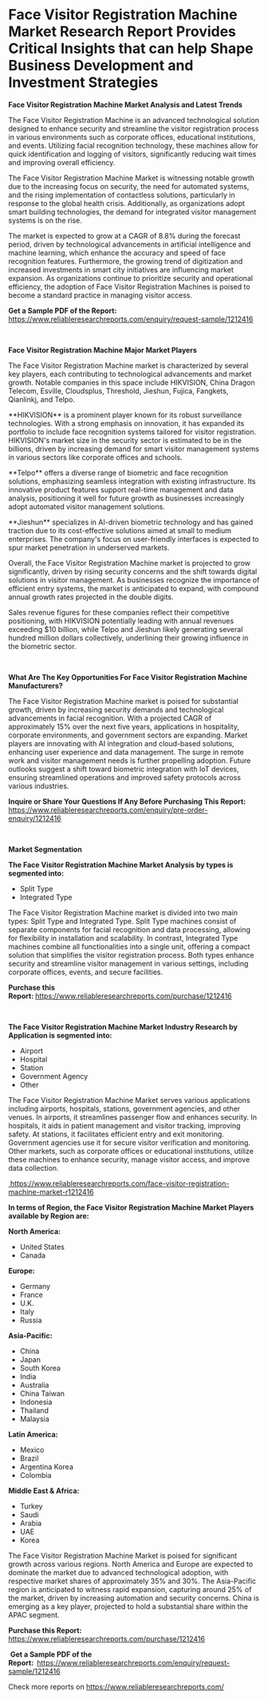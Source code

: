 <p><h1>Face Visitor Registration Machine Market Research Report Provides Critical Insights that can help Shape Business Development and Investment Strategies</h1></p><p><strong>Face Visitor Registration Machine Market Analysis and Latest Trends</strong></p>
<p><p>The Face Visitor Registration Machine is an advanced technological solution designed to enhance security and streamline the visitor registration process in various environments such as corporate offices, educational institutions, and events. Utilizing facial recognition technology, these machines allow for quick identification and logging of visitors, significantly reducing wait times and improving overall efficiency.</p><p>The Face Visitor Registration Machine Market is witnessing notable growth due to the increasing focus on security, the need for automated systems, and the rising implementation of contactless solutions, particularly in response to the global health crisis. Additionally, as organizations adopt smart building technologies, the demand for integrated visitor management systems is on the rise.</p><p>The market is expected to grow at a CAGR of 8.8% during the forecast period, driven by technological advancements in artificial intelligence and machine learning, which enhance the accuracy and speed of face recognition features. Furthermore, the growing trend of digitization and increased investments in smart city initiatives are influencing market expansion. As organizations continue to prioritize security and operational efficiency, the adoption of Face Visitor Registration Machines is poised to become a standard practice in managing visitor access.</p></p>
<p><strong>Get a Sample PDF of the Report:&nbsp;</strong> <a href="https://www.reliableresearchreports.com/enquiry/request-sample/1212416?utm_campaign=2296&utm_medium=2&utm_source=Github&utm_content=ia&utm_term=24032025&utm_id=face-visitor-registration-machine">https://www.reliableresearchreports.com/enquiry/request-sample/1212416</a></p>
<p>&nbsp;</p>
<p><strong>Face Visitor Registration Machine Major Market Players</strong></p>
<p><p>The Face Visitor Registration Machine market is characterized by several key players, each contributing to technological advancements and market growth. Notable companies in this space include HIKVISION, China Dragon Telecom, Esville, Cloudsplus, Threshold, Jieshun, Fujica, Fangkets, Qianlinkj, and Telpo.</p><p>**HIKVISION** is a prominent player known for its robust surveillance technologies. With a strong emphasis on innovation, it has expanded its portfolio to include face recognition systems tailored for visitor registration. HIKVISION's market size in the security sector is estimated to be in the billions, driven by increasing demand for smart visitor management systems in various sectors like corporate offices and schools.</p><p>**Telpo** offers a diverse range of biometric and face recognition solutions, emphasizing seamless integration with existing infrastructure. Its innovative product features support real-time management and data analysis, positioning it well for future growth as businesses increasingly adopt automated visitor management solutions.</p><p>**Jieshun** specializes in AI-driven biometric technology and has gained traction due to its cost-effective solutions aimed at small to medium enterprises. The company's focus on user-friendly interfaces is expected to spur market penetration in underserved markets.</p><p>Overall, the Face Visitor Registration Machine market is projected to grow significantly, driven by rising security concerns and the shift towards digital solutions in visitor management. As businesses recognize the importance of efficient entry systems, the market is anticipated to expand, with compound annual growth rates projected in the double digits.</p><p>Sales revenue figures for these companies reflect their competitive positioning, with HIKVISION potentially leading with annual revenues exceeding $10 billion, while Telpo and Jieshun likely generating several hundred million dollars collectively, underlining their growing influence in the biometric sector.</p></p>
<p>&nbsp;</p>
<p><strong>What Are The Key Opportunities For Face Visitor Registration Machine Manufacturers?</strong></p>
<p><p>The Face Visitor Registration Machine market is poised for substantial growth, driven by increasing security demands and technological advancements in facial recognition. With a projected CAGR of approximately 15% over the next five years, applications in hospitality, corporate environments, and government sectors are expanding. Market players are innovating with AI integration and cloud-based solutions, enhancing user experience and data management. The surge in remote work and visitor management needs is further propelling adoption. Future outlooks suggest a shift toward biometric integration with IoT devices, ensuring streamlined operations and improved safety protocols across various industries.</p></p>
<p><strong>Inquire or Share Your Questions If Any Before Purchasing This Report:</strong> <a href="https://www.reliableresearchreports.com/enquiry/pre-order-enquiry/1212416?utm_campaign=2296&utm_medium=2&utm_source=Github&utm_content=ia&utm_term=24032025&utm_id=face-visitor-registration-machine">https://www.reliableresearchreports.com/enquiry/pre-order-enquiry/1212416</a></p>
<p>&nbsp;</p>
<p><strong>Market Segmentation</strong></p>
<p><strong>The Face Visitor Registration Machine Market Analysis by types is segmented into:</strong></p>
<p><ul><li>Split Type</li><li>Integrated Type</li></ul></p>
<p><p>The Face Visitor Registration Machine market is divided into two main types: Split Type and Integrated Type. Split Type machines consist of separate components for facial recognition and data processing, allowing for flexibility in installation and scalability. In contrast, Integrated Type machines combine all functionalities into a single unit, offering a compact solution that simplifies the visitor registration process. Both types enhance security and streamline visitor management in various settings, including corporate offices, events, and secure facilities.</p></p>
<p><strong>Purchase this Report:&nbsp;</strong><a href="https://www.reliableresearchreports.com/purchase/1212416?utm_campaign=2296&utm_medium=2&utm_source=Github&utm_content=ia&utm_term=24032025&utm_id=face-visitor-registration-machine">https://www.reliableresearchreports.com/purchase/1212416</a></p>
<p>&nbsp;</p>
<p><strong>The Face Visitor Registration Machine Market Industry Research by Application is segmented into:</strong></p>
<p><ul><li>Airport</li><li>Hospital</li><li>Station</li><li>Government Agency</li><li>Other</li></ul></p>
<p><p>The Face Visitor Registration Machine Market serves various applications including airports, hospitals, stations, government agencies, and other venues. In airports, it streamlines passenger flow and enhances security. In hospitals, it aids in patient management and visitor tracking, improving safety. At stations, it facilitates efficient entry and exit monitoring. Government agencies use it for secure visitor verification and monitoring. Other markets, such as corporate offices or educational institutions, utilize these machines to enhance security, manage visitor access, and improve data collection.</p></p>
<p><a href="https://www.reliableresearchreports.com/face-visitor-registration-machine-market-r1212416?utm_campaign=2296&utm_medium=2&utm_source=Github&utm_content=ia&utm_term=24032025&utm_id=face-visitor-registration-machine">&nbsp;https://www.reliableresearchreports.com/face-visitor-registration-machine-market-r1212416</a></p>
<p><strong>In terms of Region, the Face Visitor Registration Machine Market Players available by Region are:</strong></p>
<p>
    <p> <strong> North America: </strong>
        <ul>
            <li>United States</li>
            <li>Canada</li>
        </ul>
        </p> 
    <p> <strong> Europe: </strong>
        <ul>
            <li>Germany</li>
            <li>France</li>
            <li>U.K.</li>
            <li>Italy</li>
            <li>Russia</li>
        </ul>
        </p> 
    <p> <strong> Asia-Pacific: </strong>
        <ul>
            <li>China</li>
            <li>Japan</li>
            <li>South Korea</li>
            <li>India</li>
            <li>Australia</li>
            <li>China Taiwan</li>
            <li>Indonesia</li>
            <li>Thailand</li>
            <li>Malaysia</li>
        </ul>
        </p> 
    <p> <strong> Latin America: </strong>
        <ul>
            <li>Mexico</li>
            <li>Brazil</li>
            <li>Argentina Korea</li>
            <li>Colombia</li>
        </ul>
        </p> 
    <p> <strong> Middle East & Africa: </strong>
        <ul>
            <li>Turkey</li>
            <li>Saudi</li>
            <li>Arabia</li>
            <li>UAE</li>
            <li>Korea</li>
        </ul>
    </p>
    </p>
<p><p>The Face Visitor Registration Machine Market is poised for significant growth across various regions. North America and Europe are expected to dominate the market due to advanced technological adoption, with respective market shares of approximately 35% and 30%. The Asia-Pacific region is anticipated to witness rapid expansion, capturing around 25% of the market, driven by increasing automation and security concerns. China is emerging as a key player, projected to hold a substantial share within the APAC segment.</p></p>
<p><strong>Purchase this Report: </strong><a href="https://www.reliableresearchreports.com/purchase/1212416?utm_campaign=2296&utm_medium=2&utm_source=Github&utm_content=ia&utm_term=24032025&utm_id=face-visitor-registration-machine">https://www.reliableresearchreports.com/purchase/1212416</a></p>
<p>&nbsp;<strong>Get a Sample PDF of the Report:&nbsp;&nbsp;</strong><a href="https://www.reliableresearchreports.com/enquiry/request-sample/1212416?utm_campaign=2296&utm_medium=2&utm_source=Github&utm_content=ia&utm_term=24032025&utm_id=face-visitor-registration-machine">https://www.reliableresearchreports.com/enquiry/request-sample/1212416</a></p>
<p><strong></strong></p>
<p>Check more reports on <a href="https://www.reliableresearchreports.com/?utm_campaign=2296&utm_medium=2&utm_source=Github&utm_content=ia&utm_term=24032025&utm_id=face-visitor-registration-machine">https://www.reliableresearchreports.com/</a></p>